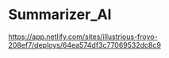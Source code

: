 # Summarizer_AI
 
https://app.netlify.com/sites/illustrious-froyo-208ef7/deploys/64ea574df3c77069532dc8c9
